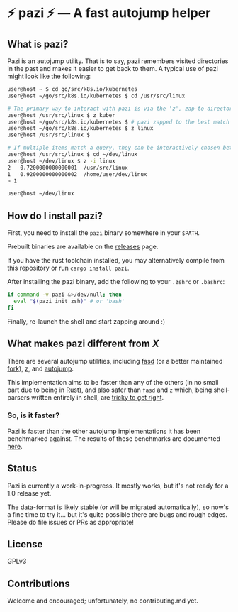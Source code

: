 # :zap: pazi :zap: &mdash; A fast autojump helper

## What is pazi?

Pazi is an autojump utility. That is to say, pazi remembers visited directories
in the past and makes it easier to get back to them. A typical use of pazi
might look like the following:

```sh
user@host ~ $ cd go/src/k8s.io/kubernetes
user@host ~/go/src/k8s.io/kubernetes $ cd /usr/src/linux

# The primary way to interact with pazi is via the 'z', zap-to-directory, alias
user@host /usr/src/linux $ z kuber
user@host ~/go/src/k8s.io/kubernetes $ # pazi zapped to the best match for 'kuber' that it remembers having been in
user@host ~/go/src/k8s.io/kubernetes $ z linux
user@host /usr/src/linux $

# If multiple items match a query, they can be interactively chosen between with '-i':
user@host /usr/src/linux $ cd ~/dev/linux
user@host ~/dev/linux $ z -i linux
2	0.7200000000000001	/usr/src/linux
1	0.9200000000000002	/home/user/dev/linux
> 1

user@host ~/dev/linux
```

## How do I install pazi?

First, you need to install the `pazi` binary somewhere in your `$PATH`.

Prebuilt binaries are available on the
[releases][releases] page.

If you have the rust toolchain installed, you may alternatively compile from
this repository or run `cargo install pazi`.

After installing the pazi binary, add the following to your `.zshrc` or
`.bashrc`:

```sh
if command -v pazi &>/dev/null; then
  eval "$(pazi init zsh)" # or 'bash'
fi
```

Finally, re-launch the shell and start zapping around :)

## What makes pazi different from *X*

There are several autojump utilities, including [fasd][fasd] (or a better
maintained [fork][fasd-fork]), [z][z], and [autojump][autojump].

This implementation aims to be faster than any of the others (in no small part
due to being in [Rust][rust]), and also safer than `fasd` and `z` which, being
shell-parsers written entirely in shell, are [tricky to get right][fasd-pr].

### So, is it faster?

Pazi is faster than the other autojump implementations it has been benchmarked
against. The results of these benchmarks are documented [here][benchmarks].

## Status

Pazi is currently a work-in-progress. It mostly works, but it's not ready for a
1.0 release yet.

The data-format is likely stable (or will be migrated automatically), so now's
a fine time to try it... but it's quite possible there are bugs and rough
edges. Please do file issues or PRs as appropriate!

## License

GPLv3

## Contributions

Welcome and encouraged; unfortunately, no contributing.md yet.

[releases]: https://github.com/euank/pazi/releases
[fasd]: https://github.com/clvv/fasd
[fasd-fork]: https://github.com/whjvenyl/fasd
[z]: https://github.com/rupa/z
[autojump]: https://github.com/wting/autojump
[rust]: https://www.rust-lang.org/en-US/
[fasd-pr]: https://github.com/clvv/fasd/pull/99
[benchmarks]: docs/Benchmarks.md
